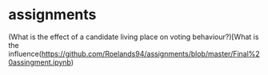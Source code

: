 # assignments

(What is the effect of a candidate living place on voting behaviour?)[What is the influence(https://github.com/Roelands94/assignments/blob/master/Final%20assingment.ipynb)
